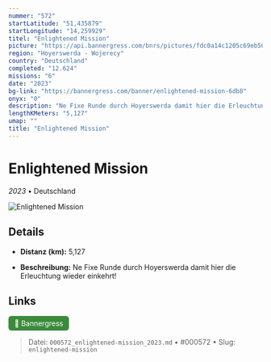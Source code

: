 ```yaml
---
nummer: "572"
startLatitude: "51,435879"
startLongitude: "14,259929"
titel: "Enlightened Mission"
picture: "https://api.bannergress.com/bnrs/pictures/fdc0a14c1205c69eb50b5f9b8bfa4371"
region: "Hoyerswerda - Wojerecy"
country: "Deutschland"
completed: "12.624"
missions: "6"
date: "2023"
bg-link: "https://bannergress.com/banner/enlightened-mission-6db8"
onyx: "0"
description: "Ne Fixe Runde durch Hoyerswerda damit hier die Erleuchtung wieder einkehrt!"
lengthKMeters: "5,127"
umap: ""
title: "Enlightened Mission"
---
```

# Enlightened Mission

*2023* • Deutschland

![Enlightened Mission](https://api.bannergress.com/bnrs/pictures/fdc0a14c1205c69eb50b5f9b8bfa4371)

## Details
- **Distanz (km):** 5,127



- **Beschreibung:** Ne Fixe Runde durch Hoyerswerda damit hier die Erleuchtung wieder einkehrt!


## Links
<div style="margin-top: 0.5em;">
<a href="https://bannergress.com/banner/enlightened-mission-6db8" target="_blank" style="display:inline-block;margin-right:8px;padding:6px 12px;background-color:#3c8b3c;color:white;text-decoration:none;border-radius:6px;">🔗 Bannergress</a>

</div>


> Datei: `000572_enlightened-mission_2023.md` • #000572 • Slug: `enlightened-mission`
